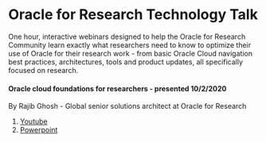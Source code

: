 # Oracle for Research Technology Talk

One hour, interactive webinars designed to help the Oracle for Research Community learn exactly what researchers need to know to optimize their use of Oracle for their research work - from basic Oracle Cloud navigation best practices, architectures, tools and product updates, all specifically focused on research.

#### Oracle cloud foundations for researchers - presented 10/2/2020
By Rajib Ghosh - Global senior solutions architect at Oracle for Research
1. [Youtube](http://oracl.info/714T50BK9hU)
2. [Powerpoint](https://github.com/OracleForResearch/Technology-Talk/blob/main/OFRTechnologyTalk-10022020.pptx)
